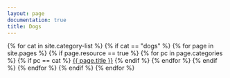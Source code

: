 ```yaml
---
layout: page
documentation: true
title: Dogs
---
```


{% for cat in site.category-list %}
{% if cat == "dogs" %}
{% for page in site.pages %}
{% if page.resource == true %}
{% for pc in page.categories %}
{% if pc == cat %}
<a href="{{ page.url | prepend: site.baseurl }}">{{ page.title }}</a>
{% endif %}
{% endfor %}
{% endif %}
{% endfor %}
{% endif %}
{% endfor %}